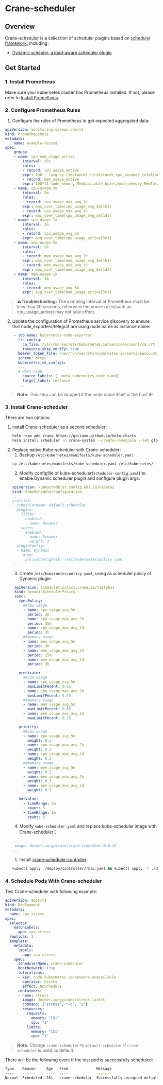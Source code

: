 # Crane-scheduler

## Overview
Crane-scheduler is a collection of scheduler plugins based on [scheduler framework](https://kubernetes.io/docs/concepts/scheduling-eviction/scheduling-framework/), including:

- [Dynamic scheuler: a load-aware scheduler plugin](./dynamic-scheduler-plugin.md)

## Get Started

### 1. Install Prometheus
Make sure your kubernetes cluster has Prometheus installed. If not, please refer to [Install Prometheus](https://github.com/gocrane/fadvisor/blob/main/README.md#prerequests).

### 2. Configure Prometheus Rules
1) Configure the rules of Prometheus to get expected aggregated data:
```yaml
apiVersion: monitoring.coreos.com/v1
kind: PrometheusRule
metadata:
    name: example-record
spec:
    groups:
    - name: cpu_mem_usage_active
        interval: 30s
        rules:
        - record: cpu_usage_active
        expr: 100 - (avg by (instance) (irate(node_cpu_seconds_total{mode="idle"}[30s])) * 100)
        - record: mem_usage_active
        expr: 100*(1-node_memory_MemAvailable_bytes/node_memory_MemTotal_bytes)
    - name: cpu-usage-5m
        interval: 5m
        rules:
        - record: cpu_usage_max_avg_1h
        expr: max_over_time(cpu_usage_avg_5m[1h])
        - record: cpu_usage_max_avg_1d
        expr: max_over_time(cpu_usage_avg_5m[1d])
    - name: cpu-usage-1m
        interval: 1m
        rules:
        - record: cpu_usage_avg_5m
        expr: avg_over_time(cpu_usage_active[5m])
    - name: mem-usage-5m
        interval: 5m
        rules:
        - record: mem_usage_max_avg_1h
        expr: max_over_time(mem_usage_avg_5m[1h])
        - record: mem_usage_max_avg_1d
        expr: max_over_time(mem_usage_avg_5m[1d])
    - name: mem-usage-1m
        interval: 1m
        rules:
        - record: mem_usage_avg_5m
        expr: avg_over_time(mem_usage_active[5m])
```
>**⚠️Troubleshooting:** The sampling interval of Prometheus must be less than 30 seconds, otherwise the above rules(such as cpu_usage_active) may not take effect.
2) Update the configuration of Prometheus service discovery to ensure that node_exporters/telegraf are using node name as instance name:
```yaml
    - job_name: kubernetes-node-exporter
      tls_config:
        ca_file: /var/run/secrets/kubernetes.io/serviceaccount/ca.crt
        insecure_skip_verify: true
      bearer_token_file: /var/run/secrets/kubernetes.io/serviceaccount/token
      scheme: https
      kubernetes_sd_configs:
      ...
      # Host name
      - source_labels: [__meta_kubernetes_node_name]
        target_label: instance
      ...
```
>**Note:** This step can be skipped if the node name itself is the host IP.

### 3. Install Crane-scheduler
There are two options:
1) Install Crane-scheduler as a second scheduler:
   ```bash
   helm repo add crane https://gocrane.github.io/helm-charts
   helm install scheduler -n crane-system --create-namespace --set global.prometheusAddr="REPLACE_ME_WITH_PROMETHEUS_ADDR" crane/scheduler
   ```
2) Replace native Kube-scheduler with Crane-scheduler:
   1) Backup `/etc/kubernetes/manifests/kube-scheduler.yaml`
   ```bash
   cp /etc/kubernetes/manifests/kube-scheduler.yaml /etc/kubernetes/
   ```
   2) Modify configfile of kube-scheduler(`scheduler-config.yaml`) to enable Dynamic scheduler plugin and configure plugin args:
   ```yaml
   apiVersion: kubescheduler.config.k8s.io/v1beta2
   kind: KubeSchedulerConfiguration
   ...
   profiles:
   - schedulerName: default-scheduler
     plugins:
       filter:
         enabled:
         - name: Dynamic
       score:
         enabled:
         - name: Dynamic
           weight: 3
     pluginConfig:
     - name: Dynamic
        args:
         policyConfigPath: /etc/kubernetes/policy.yaml
   ...
   ```
   3) Create `/etc/kubernetes/policy.yaml`, using as scheduler policy of Dynamic plugin:
   ```yaml
    apiVersion: scheduler.policy.crane.io/v1alpha1
    kind: DynamicSchedulerPolicy
    spec:
      syncPolicy:
        ##cpu usage
        - name: cpu_usage_avg_5m
          period: 3m
        - name: cpu_usage_max_avg_1h
          period: 15m
        - name: cpu_usage_max_avg_1d
          period: 3h
        ##memory usage
        - name: mem_usage_avg_5m
          period: 3m
        - name: mem_usage_max_avg_1h
          period: 15m
        - name: mem_usage_max_avg_1d
          period: 3h

      predicate:
        ##cpu usage
        - name: cpu_usage_avg_5m
          maxLimitPecent: 0.65
        - name: cpu_usage_max_avg_1h
          maxLimitPecent: 0.75
        ##memory usage
        - name: mem_usage_avg_5m
          maxLimitPecent: 0.65
        - name: mem_usage_max_avg_1h
          maxLimitPecent: 0.75

      priority:
        ##cpu usage
        - name: cpu_usage_avg_5m
          weight: 0.2
        - name: cpu_usage_max_avg_1h
          weight: 0.3
        - name: cpu_usage_max_avg_1d
          weight: 0.5
        ##memory usage
        - name: mem_usage_avg_5m
          weight: 0.2
        - name: mem_usage_max_avg_1h
          weight: 0.3
        - name: mem_usage_max_avg_1d
          weight: 0.5

      hotValue:
        - timeRange: 5m
          count: 5
        - timeRange: 1m
          count: 2
   ```
   4) Modify `kube-scheduler.yaml` and replace kube-scheduler image with Crane-scheduler：
   ```yaml
   ...
    image: docker.io/gocrane/crane-scheduler:0.0.23
   ...
   ```
   1) Install [crane-scheduler-controller](deploy/controller/deployment.yaml):
    ```bash
    kubectl apply ./deploy/controller/rbac.yaml && kubectl apply -f ./deploy/controller/deployment.yaml
    ```

### 4. Schedule Pods With Crane-scheduler
Test Crane-scheduler with following example:
```yaml
apiVersion: apps/v1
kind: Deployment
metadata:
  name: cpu-stress
spec:
  selector:
    matchLabels:
      app: cpu-stress
  replicas: 1
  template:
    metadata:
      labels:
        app: cpu-stress
    spec:
      schedulerName: crane-scheduler
      hostNetwork: true
      tolerations:
      - key: node.kubernetes.io/network-unavailable
        operator: Exists
        effect: NoSchedule
      containers:
      - name: stress
        image: docker.io/gocrane/stress:latest
        command: ["stress", "-c", "1"]
        resources:
          requests:
            memory: "1Gi"
            cpu: "1"
          limits:
            memory: "1Gi"
            cpu: "1"
```
>**Note:** Change `crane-scheduler` to `default-scheduler` if `crane-scheduler` is used as default.

There will be the following event if the test pod is successfully scheduled:
```bash
Type    Reason     Age   From             Message
----    ------     ----  ----             -------
Normal  Scheduled  28s   crane-scheduler  Successfully assigned default/cpu-stress-7669499b57-zmrgb to vm-162-247-ubuntu
```
